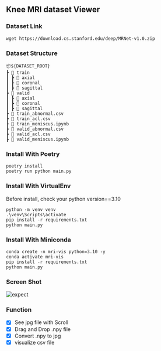## Knee MRI dataset Viewer

### Dataset Link
```
wget https://download.cs.stanford.edu/deep/MRNet-v1.0.zip
```

### Dataset Structure
```
📦${DATASET_ROOT}
┣ 📂 train
┃ ┣ 📂 axial
┃ ┣ 📂 coronal
┃ ┣ 📂 sagittal
┣ 📂 valid
┃ ┣ 📂 axial
┃ ┣ 📂 coronal
┃ ┣ 📂 sagittal
┣ 📜 train_abnormal.csv
┣ 📜 train_acl.csv
┣ 📜 train_meniscus.ipynb
┣ 📜 valid_abnormal.csv
┣ 📜 valid_acl.csv
┣ 📜 valid_meniscus.ipynb
```


### Install With Poetry

```
poetry install
poetry run python main.py
```

### Install With VirtualEnv

Before install, check your python version==3.10

```
python -m venv venv
.\venv\Scripts\activate
pip install -r requirements.txt
python main.py
```

### Install With Miniconda

```
conda create -n mri-vis python=3.10 -y
conda activate mri-vis
pip install -r requirements.txt
python main.py
```

### Screen Shot

![expect](https://github.com/patrashu/MRI_Viewer/assets/78347296/209358eb-5f49-4a1d-96b5-2527e64aed02)


### Function

- [x] See jpg file with Scroll
- [x] Drag and Drop .npy file
- [x] Convert .npy to jpg
- [x] visualize csv file
